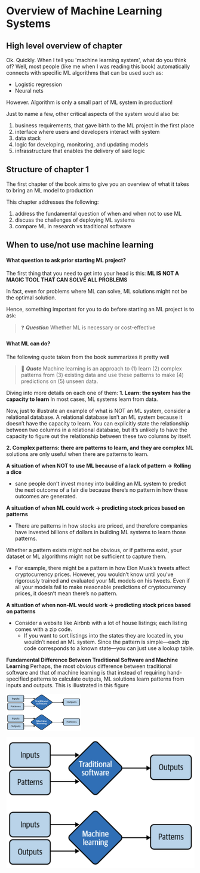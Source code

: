 # Overview of Machine Learning Systems

## High level overview of chapter
Ok.
Quickly.
When I tell you 'machine learning system', what do you think of?
Well, most people (like me when I was reading this book) automatically connects with specific ML algorithms that can be used such as:
- Logistic regression
- Neural nets

However.
Algorithm is only a small part of ML system in production!

Just to name a few, other critical aspects of the system would also be:
1. business requirements, that gave birth to the ML project in the first place
2. interface where users and developers interact with system
3. data stack
4. logic for developing, monitoring, and updating models
5. infrasstructure that enables the delivery of said logic


## Structure of chapter 1
The first chapter of the book aims to give you an overview of what it takes to bring an ML model to production

This chapter addresses the following: 
1. address the fundamental question of when and when not to use ML
2. discuss the challenges of deploying ML systems
3. compare ML in research vs traditional software

## When to use/not use machine learning

#### What question to ask prior starting ML project?
The first thing that you need to get into your head is this: **ML IS NOT A MAGIC TOOL THAT CAN SOLVE ALL PROBLEMS**

In fact, even for problems where ML can solve, ML solutions might not be the optimal solution.

Hence, something important for you to do before starting an ML project is to ask:
> :question: **_Question_** Whether ML is necessary or cost-effective

#### What ML can do?
The following quote taken from the book summarizes it pretty well
> :memo: **_Quote_** Machine learning is an approach to (1) learn (2) complex patterns from (3) existing data and use these patterns to make (4) predictions on (5) unseen data.

Diving into more details on each one of them:
**1. Learn: the system has the capacity to learn** 
In most cases, ML systems learn from data.

Now, just to illustrate an example of what is NOT an ML system, consider a relational database. 
A relational database isn’t an ML system because it doesn’t have the capacity to learn. You can explicitly state the relationship between two columns in a relational database, but it’s unlikely to have the capacity to figure out the relationship between these two columns by itself.

**2. Complex patterns: there are patterns to learn, and they are complex** 
ML solutions are only useful when there are patterns to learn.

**A situation of when NOT to use ML because of a lack of pattern -> Rolling a dice**
- sane people don’t invest money into building an ML system to predict the next outcome of a fair die because there’s no pattern in how these outcomes are generated.

**A situation of when ML could work -> predicting stock prices based on patterns**
- There are patterns in how stocks are priced, and therefore companies have invested billions of dollars in building ML systems to learn those patterns.

Whether a pattern exists might not be obvious, or if patterns exist, your dataset or ML algorithms might not be sufficient to capture them. 
- For example, there might be a pattern in how Elon Musk’s tweets affect cryptocurrency prices. However, you wouldn’t know until you’ve rigorously trained and evaluated your ML models on his tweets. Even if all your models fail to make reasonable predictions of cryptocurrency prices, it doesn’t mean there’s no pattern.

**A situation of when non-ML would work -> predicting stock prices based on patterns**
- Consider a website like Airbnb with a lot of house listings; each listing comes with a zip code. 
    - If you want to sort listings into the states they are located in, you wouldn’t need an ML system. Since the pattern is simple—each zip code corresponds to a known state—you can just use a lookup table.


**Fundamental Difference Between Traditional Software and Machine Learning**
Perhaps, the most obvious difference between traditional software and that of machine learning is that instead of requiring hand-specified patterns to calculate outputs, ML solutions learn patterns from inputs and outputs.
This is illustrated in this figure

<img src="Assets/1-overview-of-machine-learning-systems-assets/traditional_software_vs_machine_learning.png" width="200" height="100">

![traditional_software_vs_machine_learning](Assets/1-overview-of-machine-learning-systems-assets/traditional_software_vs_machine_learning.png)






































































